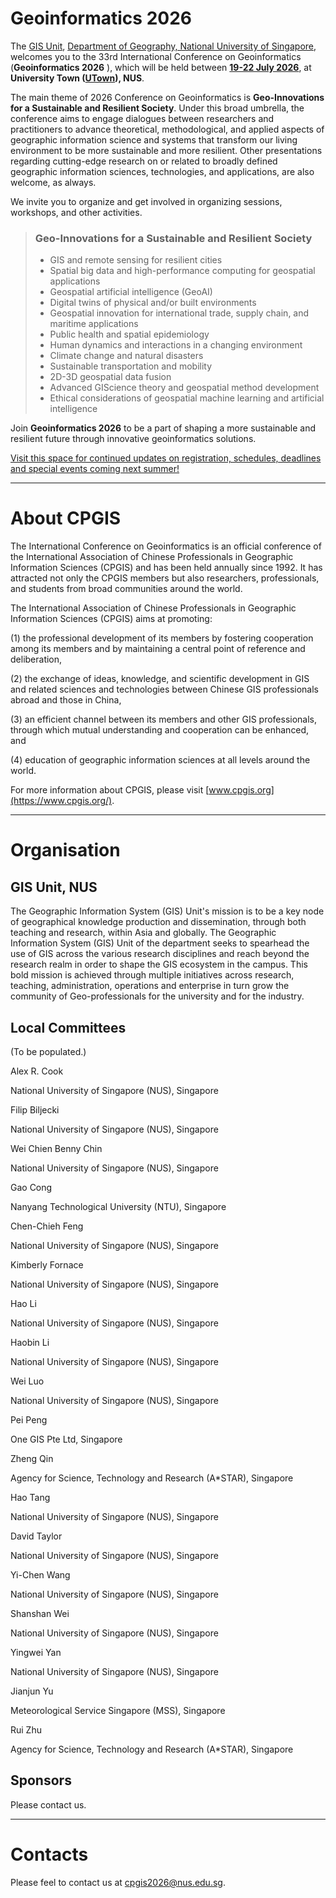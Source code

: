  

# Geoinformatics 2026

The [GIS Unit](https://nusgis.org/), [Department of Geography, National University of Singapore](https://fass.nus.edu.sg/geog/), welcomes you to the 33rd International Conference on Geoinformatics (**Geoinformatics 2026** ), which will be held between **<u>19-22 July 2026</u>**, at **University Town ([UTown](https://uci.nus.edu.sg/campus-life/campus-services/utown/)), NUS**.

The main theme of 2026 Conference on Geoinformatics is **Geo-Innovations for a Sustainable and Resilient Society**. Under this broad umbrella, the conference aims to engage dialogues between researchers and practitioners to advance theoretical, methodological, and applied aspects of geographic information science and systems that transform our living environment to be more sustainable and more resilient. Other presentations regarding cutting-edge research on or related to broadly defined geographic information sciences, technologies, and applications, are also welcome, as always.

We invite you to organize and get involved in organizing sessions, workshops, and other activities.



> ###  Geo-Innovations for a Sustainable and Resilient Society
>
> - GIS and remote sensing for resilient cities
> - Spatial big data and high-performance computing for geospatial applications
> - Geospatial artificial intelligence (GeoAI)
> - Digital twins of physical and/or built environments
> - Geospatial innovation for international trade, supply chain, and maritime applications
> - Public health and spatial epidemiology
> - Human dynamics and interactions in a changing environment
> - Climate change and natural disasters
> - Sustainable transportation and mobility
> - 2D-3D geospatial data fusion
> - Advanced GIScience theory and geospatial method development
> - Ethical considerations of geospatial machine learning and artificial intelligence



Join **Geoinformatics 2026** to be a part of shaping a more sustainable and resilient future through innovative geoinformatics solutions. <!--For more information about the conference, submissions, and registration, please see [Download the Call for Papers (pending confirmation)](link_placeholder)-->



<u>Visit this space for continued updates on registration, schedules, deadlines and special events coming next summer!</u>





---



# About CPGIS

The International Conference on Geoinformatics is an official conference of the International Association of Chinese Professionals in Geographic Information Sciences (CPGIS) and has been held annually since 1992. It has attracted not only the CPGIS members but also researchers, professionals, and students from broad communities around the world.

The International Association of Chinese Professionals in Geographic Information Sciences (CPGIS) aims at promoting: 

(1) the professional development of its members by fostering cooperation among its members and by maintaining a central point of reference and deliberation, 

(2) the exchange of ideas, knowledge, and scientific development in GIS and related sciences and technologies between Chinese GIS professionals abroad and those in China, 

(3) an efficient channel between its members and other GIS professionals, through which mutual understanding and cooperation can be enhanced, and 

(4) education of geographic information sciences at all levels around the world.

For more information about CPGIS, please visit [www.cpgis.org](https://www.cpgis.org/).



---



# Organisation

## GIS Unit, NUS

The Geographic Information System (GIS) Unit's mission is to be a key node of geographical knowledge production and dissemination, through both teaching and research, within Asia and globally. The Geographic Information System (GIS) Unit of the department seeks to spearhead the use of GIS across the various research disciplines and reach beyond the research realm in order to shape the GIS ecosystem in the campus. This bold mission is achieved through multiple initiatives across research, teaching, administration, operations and enterprise in turn grow the community of Geo-professionals for the university and for the industry.



## Local Committees

(To be populated.)

<div class="grid is-col-min-12 is-gap-2">
  <div class="cell"><div class="card"><div class="card-content">
	<p class="title">Alex R. Cook</p>
	<p class="subtitle">National University of Singapore (NUS), Singapore</p>
  </div></div></div>
  <div class="cell"><div class="card"><div class="card-content">
	<p class="title">Filip Biljecki</p>
	<p class="subtitle">National University of Singapore (NUS), Singapore</p>
  </div></div></div>
  <div class="cell"><div class="card"><div class="card-content">
	<p class="title">Wei Chien Benny Chin </p>
	<p class="subtitle">National University of Singapore (NUS), Singapore</p>
  </div></div></div>
  <div class="cell"><div class="card"><div class="card-content">
	<p class="title">Gao Cong</p>
	<p class="subtitle">Nanyang Technological University (NTU), Singapore</p>
  </div></div></div>
  <div class="cell"><div class="card"><div class="card-content">
	<p class="title">Chen-Chieh Feng</p>
	<p class="subtitle">National University of Singapore (NUS), Singapore</p>
  </div></div></div>
  <div class="cell"><div class="card"><div class="card-content">
	<p class="title">Kimberly Fornace</p>
	<p class="subtitle">National University of Singapore (NUS), Singapore</p>
  </div></div></div>
  <div class="cell"><div class="card"><div class="card-content">
	<p class="title">Hao Li</p>
	<p class="subtitle">National University of Singapore (NUS), Singapore</p>
  </div></div></div>
  <div class="cell"><div class="card"><div class="card-content">
	<p class="title">Haobin Li</p>
	<p class="subtitle">National University of Singapore (NUS), Singapore</p>
  </div></div></div>
  <div class="cell"><div class="card"><div class="card-content">
	<p class="title">Wei Luo</p>
	<p class="subtitle">National University of Singapore (NUS), Singapore</p>
  </div></div></div>
  <div class="cell"><div class="card"><div class="card-content">
	<p class="title">Pei Peng</p>
	<p class="subtitle">One GIS Pte Ltd, Singapore</p>
  </div></div></div>
  <div class="cell"><div class="card"><div class="card-content">
	<p class="title">Zheng Qin</p>
	<p class="subtitle">Agency for Science, Technology and Research (A*STAR), Singapore</p>
  </div></div></div>
  <div class="cell"><div class="card"><div class="card-content">
	<p class="title">Hao Tang</p>
	<p class="subtitle">National University of Singapore (NUS), Singapore</p>
  </div></div></div>
  <div class="cell"><div class="card"><div class="card-content">
	<p class="title">David Taylor</p>
	<p class="subtitle">National University of Singapore (NUS), Singapore</p>
  </div></div></div>
  <div class="cell"><div class="card"><div class="card-content">
	<p class="title">Yi-Chen Wang</p>
	<p class="subtitle">National University of Singapore (NUS), Singapore</p>
  </div></div></div>
  <div class="cell"><div class="card"><div class="card-content">
	<p class="title">Shanshan Wei</p>
	<p class="subtitle">National University of Singapore (NUS), Singapore</p>
  </div></div></div>
  <div class="cell"><div class="card"><div class="card-content">
	<p class="title">Yingwei Yan</p>
	<p class="subtitle">National University of Singapore (NUS), Singapore</p>
  </div></div></div>
  <div class="cell"><div class="card"><div class="card-content">
	<p class="title">Jianjun Yu</p>
	<p class="subtitle">Meteorological Service Singapore (MSS), Singapore</p>
  </div></div></div>
  <div class="cell"><div class="card"><div class="card-content">
	<p class="title">Rui Zhu</p>
	<p class="subtitle">Agency for Science, Technology and Research (A*STAR), Singapore</p>
  </div></div></div>
</div>




## Sponsors

Please contact us.





---



# Contacts

Please feel to contact us at [cpgis2026@nus.edu.sg](mailto:cpgis2026@nus.edu.sg). 






